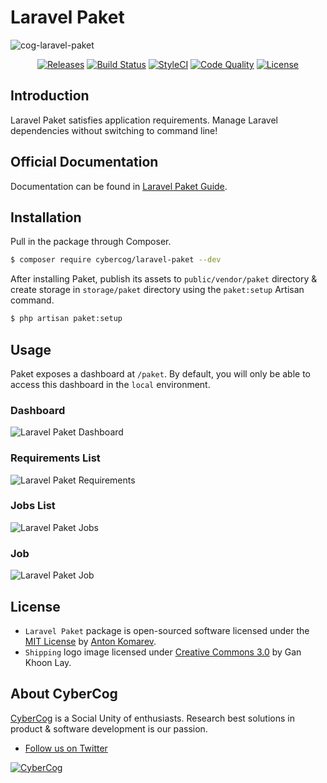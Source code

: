 # Laravel Paket

![cog-laravel-paket](https://user-images.githubusercontent.com/1849174/55282087-15cfb880-534e-11e9-9187-a99215bd8c4d.png)

<p align="center">
<a href="https://github.com/cybercog/laravel-paket/releases"><img src="https://img.shields.io/github/release/cybercog/laravel-paket.svg?style=flat-square" alt="Releases"></a>
<a href="https://travis-ci.org/cybercog/laravel-paket"><img src="https://img.shields.io/travis/cybercog/laravel-paket/master.svg?style=flat-square" alt="Build Status"></a>
<a href="https://styleci.io/repos/194345461"><img src="https://styleci.io/repos/194345461/shield" alt="StyleCI"></a>
<a href="https://scrutinizer-ci.com/g/cybercog/laravel-paket/?branch=master"><img src="https://img.shields.io/scrutinizer/g/cybercog/laravel-paket.svg?style=flat-square" alt="Code Quality"></a>
<a href="https://github.com/cybercog/laravel-paket/blob/master/LICENSE"><img src="https://img.shields.io/github/license/cybercog/laravel-paket.svg?style=flat-square" alt="License"></a>
</p>

## Introduction

Laravel Paket satisfies application requirements. Manage Laravel dependencies without switching to command line!

## Official Documentation

Documentation can be found in [Laravel Paket Guide](https://laravel-paket.readme.io/docs).

## Installation

Pull in the package through Composer.

```sh
$ composer require cybercog/laravel-paket --dev
```

After installing Paket, publish its assets to `public/vendor/paket` directory & create storage in `storage/paket` directory using the `paket:setup` Artisan command.

```sh
$ php artisan paket:setup
```

## Usage

Paket exposes a dashboard at `/paket`. By default, you will only be able to access this dashboard in the `local` environment.

### Dashboard

![Laravel Paket Dashboard](https://user-images.githubusercontent.com/1849174/60400916-182af400-9b83-11e9-96b5-a481b1aba463.png)

### Requirements List

![Laravel Paket Requirements](https://user-images.githubusercontent.com/1849174/60400928-355fc280-9b83-11e9-81ed-9c0af2606e58.png)

### Jobs List

![Laravel Paket Jobs](https://user-images.githubusercontent.com/1849174/60400934-4f99a080-9b83-11e9-8bb6-e3ce3fcce1a4.png)

### Job

![Laravel Paket Job](https://user-images.githubusercontent.com/1849174/60400942-6fc95f80-9b83-11e9-9afd-f82f76980fb4.png)

## License

- `Laravel Paket` package is open-sourced software licensed under the [MIT License](LICENSE) by [Anton Komarev](https://komarev.com).
- `Shipping` logo image licensed under [Creative Commons 3.0](https://creativecommons.org/licenses/by/3.0/us/) by Gan Khoon Lay.

## About CyberCog

[CyberCog](https://cybercog.ru) is a Social Unity of enthusiasts. Research best solutions in product & software development is our passion.

- [Follow us on Twitter](https://twitter.com/cybercog)

<a href="https://cybercog.ru"><img src="https://cloud.githubusercontent.com/assets/1849174/18418932/e9edb390-7860-11e6-8a43-aa3fad524664.png" alt="CyberCog"></a>
